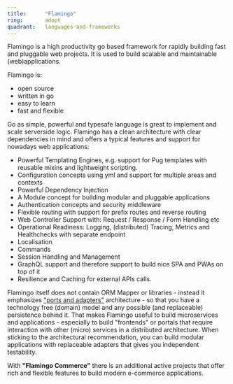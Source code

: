 ```yaml
---
title:      "Flamingo"
ring:       adopt
quadrant:   languages-and-frameworks
---
```


Flamingo is a high productivity go based framework for rapidly building fast and pluggable web projects.
It is used to build scalable and maintainable (web)applications.

Flamingo is:

* open source
* written in go
* easy to learn
* fast and flexible

Go as simple, powerful and typesafe language is great to implement and scale serverside logic.
Flamingo has a clean architecture with clear dependencies in mind and offers a typical features and support for nowadays web applications:

* Powerful Templating Engines, e.g. support for Pug templates with reusable mixins and lightweight scripting.
* Configuration concepts using yml and support for multiple areas and contexts
* Powerful Dependency Injection
* A Module concept for building modular and pluggable applications
* Authentication concepts and security middleware
* Flexible routing with support for prefix routes and reverse routing
* Web Controller Support with: Request / Response / Form Handling etc
* Operational Readiness: Logging, (distributed) Tracing, Metrics and Healthchecks with separate endpoint
* Localisation
* Commands
* Session Handling and Management
* GraphQL support and therefore support to build nice SPA and PWAs on top of it
* Resilience and Caching for external APIs calls.

Flamingo itself does not contain ORM Mapper or libraries - instead it emphasizes ["ports and adapters"](/methods-and-patterns/ports-and-adapters.html) architecture - so that you have a technology free (domain) model and any possible (and replaceable) persistence behind it.
That makes Flamingo useful to build microservices and applications - especially to build "frontends" or portals that require interaction with other (micro) services in a distributed architecture. 
When sticking to the architectural recommendation, you can build modular applications with replaceable adapters that gives you independent testability.

With **"Flamingo Commerce"** there is an additional active projects that offer rich and flexible features to build modern e-commerce applications.
